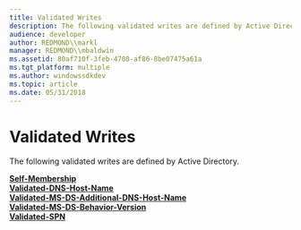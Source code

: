 ```yaml
---
title: Validated Writes
description: The following validated writes are defined by Active Directory.
audience: developer
author: REDMOND\\markl
manager: REDMOND\\mbaldwin
ms.assetid: 80af710f-3feb-4708-af86-8be07475a61a
ms.tgt_platform: multiple
ms.author: windowssdkdev
ms.topic: article
ms.date: 05/31/2018
---
```


# Validated Writes

The following validated writes are defined by Active Directory.

<dl>

[**Self-Membership**](r-self-membership.md)  
[**Validated-DNS-Host-Name**](r-validated-dns-host-name.md)  
[**Validated-MS-DS-Additional-DNS-Host-Name**](r-validated-ms-ds-additional-dns-host-name.md)  
[**Validated-MS-DS-Behavior-Version**](r-validated-ms-ds-behavior-version.md)  
[**Validated-SPN**](r-validated-spn.md)  
</dl>

 

 




